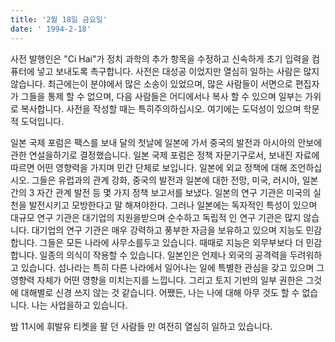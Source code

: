 ```yaml
---
title: '2월 18일 금요일'
date: ' 1994-2-18'
---
```

사전 발행인은 "Ci Hai"가 정치 과학의 추가 항목을 수정하고 신속하게 초기 입력을 컴퓨터에 넣고 보내도록 촉구합니다. 사전은 대성공 이었지만 열심히 일하는 사람은 많지 않습니다. 최근에는이 분야에서 많은 소송이 있었으며, 많은 사람들이 서면으로 편집자가 그들을 통제 할 수 없으며, 다음 사람들은 어디에서나 복사 할 수 있으며 일부는 가위로 복사합니다. 사전을 작성할 때는 특히주의하십시오. 여기에는 도덕성이 있으며 학문적 도덕입니다.

일본 국제 포럼은 팩스를 보내 달의 첫날에 일본에 가서 중국의 발전과 아시아의 안보에 관한 연설을하기로 결정했습니다. 일본 국제 포럼은 정책 자문기구로서, 보내진 자료에 따르면 어떤 영향력을 가지며 민간 단체로 보입니다. 일본에 외교 정책에 대해 조언하십시오. 그들은 유럽과의 관계 강화, 중국의 발전과 일본에 대한 전망, 미국, 러시아, 일본 간의 3 자간 관계 발전 등 몇 가지 정책 보고서를 보냈다. 일본의 연구 기관은 미국의 실천을 발전시키고 모방한다고 말 해져야한다. 그러나 일본에는 독자적인 특성이 있으며 대규모 연구 기관은 대기업의 지원을받으며 순수하고 독립적 인 연구 기관은 많지 않습니다. 대기업의 연구 기관은 매우 강력하고 풍부한 자금을 보유하고 있으며 지능도 민감합니다. 그들은 모든 나라에 사무소를두고 있습니다. 때때로 지능은 외무부보다 더 민감합니다. 일종의 의식이 작용할 수 있습니다. 일본인은 언제나 외국의 공격력을 두려워하고 있습니다. 섬나라는 특히 다른 나라에서 일어나는 일에 특별한 관심을 갖고 있으며 그 영향력 자체가 어떤 영향을 미치는지를 느낍니다. 그리고 토지 기반의 일부 권한은 그것에 대해별로 신경 쓰지 않는 것 같습니다. 어쨌든, 나는 나에 대해 아무 것도 할 수 없습니다. 나는 사업을하고 있습니다.

밤 11시에 휘발유 티켓을 팔 던 사람들 만 여전히 열심히 일하고 있습니다.